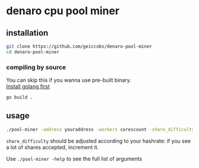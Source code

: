 # denaro cpu pool miner

## installation

```bash
git clone https://github.com/geiccobs/denaro-pool-miner
cd denaro-pool-miner
```

### compiling by source

You can skip this if you wanna use pre-built binary.  
[Install golang first](https://go.dev/doc/install)
```bash
go build .
```

## usage

```bash
./pool-miner -address youraddress -workers corescount -share_difficulty 6
```

`share_difficulty` should be adjusted according to your hashrate: if you see a lot of shares accepted, increment it.  
  
Use `./pool-miner -help` to see the full list of arguments
